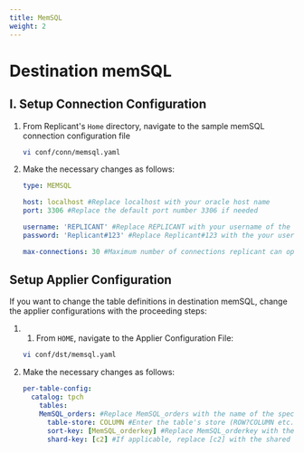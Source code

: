 ```yaml
---
title: MemSQL
weight: 2
---
```

# Destination memSQL

## I. Setup Connection Configuration

1. From Replicant's ```Home``` directory, navigate to the sample memSQL connection configuration file
    ```BASH
    vi conf/conn/memsql.yaml
    ```

2. Make the necessary changes as follows:
    ```YAML
    type: MEMSQL

    host: localhost #Replace localhost with your oracle host name
    port: 3306 #Replace the default port number 3306 if needed

    username: 'REPLICANT' #Replace REPLICANT with your username of the user that connects to your oracle server
    password: 'Replicant#123' #Replace Replicant#123 with the your user's password

    max-connections: 30 #Maximum number of connections replicant can open in MemSQL
    ```

## Setup Applier Configuration

If you want to change the table definitions in destination memSQL, change the applier configurations with the proceeding steps:  

1. 1. From ```HOME```, navigate to the Applier Configuration File:
   ```BASH
   vi conf/dst/memsql.yaml
   ```

2. Make the necessary changes as follows:
    ```YAML
    per-table-config:
      catalog: tpch
        tables:
        MemSQL_orders: #Replace MemSQL_orders with the name of the specific table you are configuring for in memSQL
          table-store: COLUMN #Enter the table's store (ROW?COLUMN etc.)
          sort-key: [MemSQL_orderkey] #Replace MemSQL_orderkey with the sort key to be created for this table
          shard-key: [c2] #If applicable, replace [c2] with the shared key for this target table
    ```
